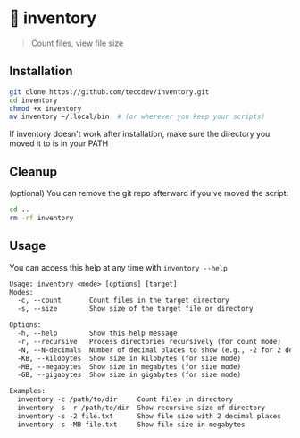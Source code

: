 # 🎒 inventory
>
> Count files, view file size

## Installation

```sh
git clone https://github.com/teccdev/inventory.git
cd inventory
chmod +x inventory
mv inventory ~/.local/bin  # (or wherever you keep your scripts) 
```

If inventory doesn't work after installation, make sure the directory you moved it to is in your PATH

## Cleanup

(optional) You can remove the git repo afterward if you've moved the script:

```sh
cd ..
rm -rf inventory
```

## Usage

You can access this help at any time with `inventory --help`

```txt
Usage: inventory <mode> [options] [target]
Modes:
  -c, --count       Count files in the target directory
  -s, --size        Show size of the target file or directory

Options:
  -h, --help        Show this help message
  -r, --recursive   Process directories recursively (for count mode)
  -N, --N-decimals  Number of decimal places to show (e.g., -2 for 2 decimal places)
  -KB, --kilobytes  Show size in kilobytes (for size mode)
  -MB, --megabytes  Show size in megabytes (for size mode)
  -GB, --gigabytes  Show size in gigabytes (for size mode)

Examples:
  inventory -c /path/to/dir     Count files in directory
  inventory -s -r /path/to/dir  Show recursive size of directory
  inventory -s -2 file.txt      Show file size with 2 decimal places
  inventory -s -MB file.txt     Show file size in megabytes
```

